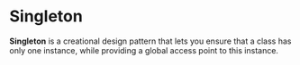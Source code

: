 # Singleton

**Singleton** is a creational design pattern that lets you ensure that a class has only one instance, while providing a global access point to this instance.
